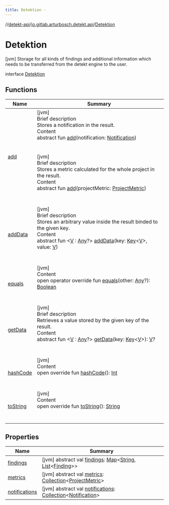 ```yaml
---
title: Detektion -
---
```

//[detekt-api](../../index.md)/[io.gitlab.arturbosch.detekt.api](../index.md)/[Detektion](index.md)



# Detektion  
 [jvm] Storage for all kinds of findings and additional information which needs to be transferred from the detekt engine to the user.  
  
interface [Detektion](index.md)   


## Functions  
  
|  Name|  Summary| 
|---|---|
| [add](add.md)| [jvm]  <br>Brief description  <br>Stores a notification in the result.  <br>Content  <br>abstract fun [add](add.md)(notification: [Notification](../-notification/index.md))  <br><br><br>[jvm]  <br>Brief description  <br>Stores a metric calculated for the whole project in the result.  <br>Content  <br>abstract fun [add](add.md)(projectMetric: [ProjectMetric](../-project-metric/index.md))  <br><br><br>
| [addData](add-data.md)| [jvm]  <br>Brief description  <br>Stores an arbitrary value inside the result binded to the given key.  <br>Content  <br>abstract fun <[V](add-data.md) : [Any](https://kotlinlang.org/api/latest/jvm/stdlib/kotlin/-any/index.html)?> [addData](add-data.md)(key: [Key]()<[V](add-data.md)>, value: [V](add-data.md))  <br><br><br>
| [equals](https://kotlinlang.org/api/latest/jvm/stdlib/kotlin/-any/equals.html)| [jvm]  <br>Content  <br>open operator override fun [equals](https://kotlinlang.org/api/latest/jvm/stdlib/kotlin/-any/equals.html)(other: [Any](https://kotlinlang.org/api/latest/jvm/stdlib/kotlin/-any/index.html)?): [Boolean](https://kotlinlang.org/api/latest/jvm/stdlib/kotlin/-boolean/index.html)  <br><br><br>
| [getData](get-data.md)| [jvm]  <br>Brief description  <br>Retrieves a value stored by the given key of the result.  <br>Content  <br>abstract fun <[V](get-data.md) : [Any](https://kotlinlang.org/api/latest/jvm/stdlib/kotlin/-any/index.html)?> [getData](get-data.md)(key: [Key]()<[V](get-data.md)>): [V](get-data.md)?  <br><br><br>
| [hashCode](https://kotlinlang.org/api/latest/jvm/stdlib/kotlin/-any/hash-code.html)| [jvm]  <br>Content  <br>open override fun [hashCode](https://kotlinlang.org/api/latest/jvm/stdlib/kotlin/-any/hash-code.html)(): [Int](https://kotlinlang.org/api/latest/jvm/stdlib/kotlin/-int/index.html)  <br><br><br>
| [toString](https://kotlinlang.org/api/latest/jvm/stdlib/kotlin/-any/to-string.html)| [jvm]  <br>Content  <br>open override fun [toString](https://kotlinlang.org/api/latest/jvm/stdlib/kotlin/-any/to-string.html)(): [String](https://kotlinlang.org/api/latest/jvm/stdlib/kotlin/-string/index.html)  <br><br><br>


## Properties  
  
|  Name|  Summary| 
|---|---|
| [findings](index.md#io.gitlab.arturbosch.detekt.api/Detektion/findings/#/PointingToDeclaration/)|  [jvm] abstract val [findings](index.md#io.gitlab.arturbosch.detekt.api/Detektion/findings/#/PointingToDeclaration/): [Map](https://kotlinlang.org/api/latest/jvm/stdlib/kotlin.collections/-map/index.html)<[String](https://kotlinlang.org/api/latest/jvm/stdlib/kotlin/-string/index.html), [List](https://kotlinlang.org/api/latest/jvm/stdlib/kotlin.collections/-list/index.html)<[Finding](../-finding/index.md)>>   <br>
| [metrics](index.md#io.gitlab.arturbosch.detekt.api/Detektion/metrics/#/PointingToDeclaration/)|  [jvm] abstract val [metrics](index.md#io.gitlab.arturbosch.detekt.api/Detektion/metrics/#/PointingToDeclaration/): [Collection](https://kotlinlang.org/api/latest/jvm/stdlib/kotlin.collections/-collection/index.html)<[ProjectMetric](../-project-metric/index.md)>   <br>
| [notifications](index.md#io.gitlab.arturbosch.detekt.api/Detektion/notifications/#/PointingToDeclaration/)|  [jvm] abstract val [notifications](index.md#io.gitlab.arturbosch.detekt.api/Detektion/notifications/#/PointingToDeclaration/): [Collection](https://kotlinlang.org/api/latest/jvm/stdlib/kotlin.collections/-collection/index.html)<[Notification](../-notification/index.md)>   <br>

